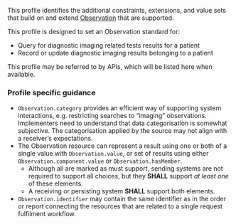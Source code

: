 This profile identifies the additional constraints, extensions, and value sets that build on and extend [Observation](http://hl7.org/fhir/R4/observation.html) that are supported. 

This profile is designed to set an Observation standard for:
* Query for diagnostic imaging related tests results for a patient
* Record or update diagnostic imaging results belonging to a patient

This profile may be referred to by APIs, which will be listed here when available.


### Profile specific guidance
- `Observation.category` provides an efficient way of supporting system interactions, e.g. restricting searches to “imaging” observations. Implementers need to understand that data categorisation is somewhat subjective. The categorisation applied by the source may not align with a receiver’s expectations.
- The Observation resource can represent a result using one or both of a single value with `Observation.value`, or set of results using either `Observation.component.value` or `Observation.hasMember`.
  - Although all are marked as must support, sending systems are not required to support all choices, but they **SHALL** support *at least one* of these elements.
  - A receiving or persisting system **SHALL** support both elements.
- `Observation.identifier` may contain the same identifier as in the order or report connecting the resources that are related to a single request fulfilment workflow.

